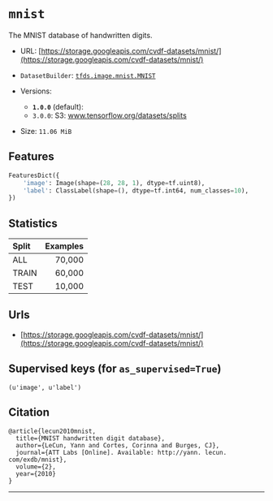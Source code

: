 <div itemscope itemtype="http://schema.org/Dataset">
  <div itemscope itemprop="includedInDataCatalog" itemtype="http://schema.org/DataCatalog">
    <meta itemprop="name" content="TensorFlow Datasets" />
  </div>
  <meta itemprop="name" content="mnist" />
  <meta itemprop="description" content="The MNIST database of handwritten digits." />
  <meta itemprop="url" content="https://www.tensorflow.org/datasets/catalog/mnist" />
  <meta itemprop="sameAs" content="https://storage.googleapis.com/cvdf-datasets/mnist/" />
</div>

# `mnist`

The MNIST database of handwritten digits.

*   URL:
    [https://storage.googleapis.com/cvdf-datasets/mnist/](https://storage.googleapis.com/cvdf-datasets/mnist/)
*   `DatasetBuilder`:
    [`tfds.image.mnist.MNIST`](https://github.com/tensorflow/datasets/tree/master/tensorflow_datasets/image/mnist.py)
*   Versions:

    *   **`1.0.0`** (default):
    *   `3.0.0`: S3: www.tensorflow.org/datasets/splits

*   Size: `11.06 MiB`

## Features
```python
FeaturesDict({
    'image': Image(shape=(28, 28, 1), dtype=tf.uint8),
    'label': ClassLabel(shape=(), dtype=tf.int64, num_classes=10),
})
```

## Statistics

Split | Examples
:---- | -------:
ALL   | 70,000
TRAIN | 60,000
TEST  | 10,000

## Urls

*   [https://storage.googleapis.com/cvdf-datasets/mnist/](https://storage.googleapis.com/cvdf-datasets/mnist/)

## Supervised keys (for `as_supervised=True`)
`(u'image', u'label')`

## Citation
```
@article{lecun2010mnist,
  title={MNIST handwritten digit database},
  author={LeCun, Yann and Cortes, Corinna and Burges, CJ},
  journal={ATT Labs [Online]. Available: http://yann. lecun. com/exdb/mnist},
  volume={2},
  year={2010}
}
```

--------------------------------------------------------------------------------
